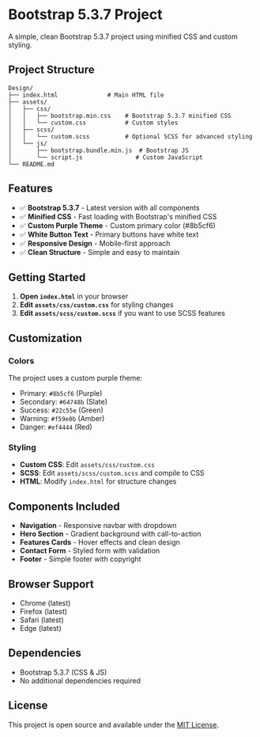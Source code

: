 # Bootstrap 5.3.7 Project

A simple, clean Bootstrap 5.3.7 project using minified CSS and custom styling.

## Project Structure

```
Design/
├── index.html              # Main HTML file
├── assets/
│   ├── css/
│   │   ├── bootstrap.min.css    # Bootstrap 5.3.7 minified CSS
│   │   └── custom.css           # Custom styles
│   ├── scss/
│   │   └── custom.scss          # Optional SCSS for advanced styling
│   └── js/
│       ├── bootstrap.bundle.min.js  # Bootstrap JS
│       └── script.js               # Custom JavaScript
└── README.md
```

## Features

- ✅ **Bootstrap 5.3.7** - Latest version with all components
- ✅ **Minified CSS** - Fast loading with Bootstrap's minified CSS
- ✅ **Custom Purple Theme** - Custom primary color (#8b5cf6)
- ✅ **White Button Text** - Primary buttons have white text
- ✅ **Responsive Design** - Mobile-first approach
- ✅ **Clean Structure** - Simple and easy to maintain

## Getting Started

1. **Open `index.html`** in your browser
2. **Edit `assets/css/custom.css`** for styling changes
3. **Edit `assets/scss/custom.scss`** if you want to use SCSS features

## Customization

### Colors
The project uses a custom purple theme:
- Primary: `#8b5cf6` (Purple)
- Secondary: `#64748b` (Slate)
- Success: `#22c55e` (Green)
- Warning: `#f59e0b` (Amber)
- Danger: `#ef4444` (Red)

### Styling
- **Custom CSS**: Edit `assets/css/custom.css`
- **SCSS**: Edit `assets/scss/custom.scss` and compile to CSS
- **HTML**: Modify `index.html` for structure changes

## Components Included

- **Navigation** - Responsive navbar with dropdown
- **Hero Section** - Gradient background with call-to-action
- **Features Cards** - Hover effects and clean design
- **Contact Form** - Styled form with validation
- **Footer** - Simple footer with copyright

## Browser Support

- Chrome (latest)
- Firefox (latest)
- Safari (latest)
- Edge (latest)

## Dependencies

- Bootstrap 5.3.7 (CSS & JS)
- No additional dependencies required

## License

This project is open source and available under the [MIT License](LICENSE). 